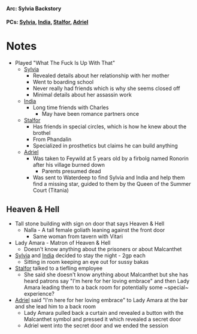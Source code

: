 #### Arc: Sylvia Backstory
#### PCs: [Sylvia](PCs/Past/Sylvia.md), [India](PCs/Current/India.md), [Stalfor](PCs/Current/Stalfor.md), [Adriel](PCs/Current/Adriel.md)

# Notes
- Played "What The Fuck Is Up With That"
	- [Sylvia](PCs/Past/Sylvia.md)
		- Revealed details about her relationship with her mother
		- Went to boarding school
		- Never really had friends which is why she seems closed off
		- Minimal details about her assassin work
	- [India](PCs/Current/India.md)
		- Long time friends with Charles
			- May have been romance partners once
	- [Stalfor](PCs/Current/Stalfor.md) 
		- Has friends in special circles, which is how he knew about the brothel
		- From Phandalin
		- Specialized in prosthetics but claims he can build anything
	- [Adriel](PCs/Current/Adriel.md)
		- Was taken to Feywild at 5 years old by a firbolg named Ronorin after his village burned down
			- Parents presumed dead
		- Was sent to Waterdeep to find Sylvia and India and help them find a missing star, guided to them by the Queen of the Summer Court (Titania)


## Heaven & Hell
- Tall stone building with sign on door that says Heaven & Hell
	- Nalla - A tall female goliath leaning against the front door
		- Same woman from tavern with Vitari
- Lady Amara - Matron of Heaven & Hell
	- Doesn't know anything about the prisoners or about Malcanthet
- [Sylvia](PCs/Past/Sylvia.md) and [India](PCs/Current/India.md) decided to stay the night - 2gp each
	- Sitting in room keeping an eye out for sussy bakas
- [Stalfor](PCs/Current/Stalfor.md) talked to a tiefling employee
	- She said she doesn't know anything about Malcanthet but she has heard patrons say "I'm here for her loving embrace" and then Lady Amara leading them to a back room for potentially some ~special~ experience?
- [Adriel](PCs/Current/Adriel.md) said "I'm here for her loving embrace" to Lady Amara at the bar and she lead him to a back room
	- Lady Amara pulled back a curtain and revealed a button with the Malcanthet symbol and pressed it which revealed a secret door
	- Adriel went into the secret door and we ended the session